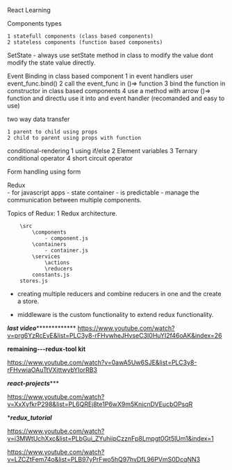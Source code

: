 React Learning

Components types 

    1 statefull components (class based components)
    2 stateless components (function based components)

SetState
    - always use setState method in class to modify the value dont modify the state value directly.

Event Binding in class based component
    1 in event handlers user event_func.bind()
    2 call the event_func in ()=> function
    3 bind the function in constructor in class based components
    4 use a method with arrow ()=> function and directlu use it into and event handler (recomanded and easy to use)

two way data transfer

    1 parent to child using props
    2 child to parent using props with function


conditional-rendering
    1 using if/else
    2 Element variables
    3 Ternary conditional operator
    4 short circuit operator 


Form handling using form


Redux  
    - for javascript apps
    - state container
    - is predictable
    - manage the communication between multiple components.

Topics of Redux:
    1 Redux architecture.

        \src
            \components
                - component.js
            \containers
                - container.js
            \services
                \actions
                \reducers
            constants.js
        stores.js
- creating multiple reducers and combine reducers in one and the create a store.

- middleware is the custom functionality to extend redux functionality.


***************last video****************************
https://www.youtube.com/watch?v=prg6YzRcEvE&list=PLC3y8-rFHvwheJHvseC3I0HuYI2f46oAK&index=26


**********************remaining---redux-tool kit**********************


https://www.youtube.com/watch?v=0awA5Uw6SJE&list=PLC3y8-rFHvwiaOAuTtVXittwybYIorRB3
    

*****************react-projects********************

https://www.youtube.com/watch?v=XxXyfkrP298&list=PL6QREj8te1P6wX9m5KnicnDVEucbOPsqR


********************redux_tutorial*******************

https://www.youtube.com/watch?v=i3MWtUchXxc&list=PLbGui_ZYuhiipCzznFp8Lmpgt0Gt5lUm1&index=1


https://www.youtube.com/watch?v=LZCZtFem74o&list=PLB97yPrFwo5hQ97hvDfL96PVmS0DcqNN3